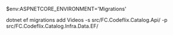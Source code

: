 $env:ASPNETCORE_ENVIRONMENT='Migrations'

dotnet ef migrations add Videos -s src/FC.Codeflix.Catalog.Api/ -p src/FC.Codeflix.Catalog.Infra.Data.EF/

